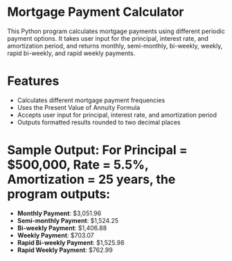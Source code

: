 # Mortgage Payment Calculator
This Python program calculates mortgage payments using different periodic payment options. It takes user input for the principal, interest rate, and amortization period, and returns monthly, semi-monthly, bi-weekly, weekly, rapid bi-weekly, and rapid weekly payments.

# Features
- Calculates different mortgage payment frequencies
- Uses the Present Value of Annuity Formula
- Accepts user input for principal, interest rate, and amortization period
- Outputs formatted results rounded to two decimal places

# Sample Output: For Principal = $500,000, Rate = 5.5%, Amortization = 25 years, the program outputs:
- **Monthly Payment**: $3,051.96
- **Semi-monthly Payment**: $1,524.25
- **Bi-weekly Payment**: $1,406.88
- **Weekly Payment**: $703.07
- **Rapid Bi-weekly Payment**: $1,525.98
- **Rapid Weekly Payment**: $762.99

